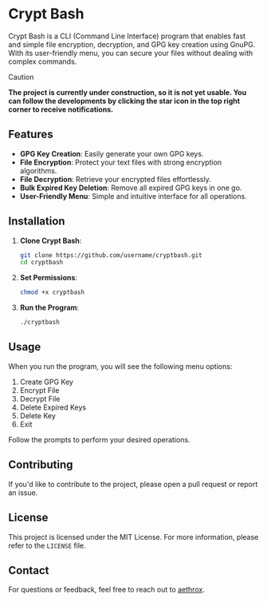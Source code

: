 # Crypt Bash

Crypt Bash is a CLI (Command Line Interface) program that enables fast and simple file encryption, decryption, and GPG key creation using GnuPG. With its user-friendly menu, you can secure your files without dealing with complex commands.

> [!CAUTION]
> **The project is currently under construction, so it is not yet usable. You can follow the developments by clicking the star icon in the top right corner to receive notifications.**

## Features

- **GPG Key Creation**: Easily generate your own GPG keys.
- **File Encryption**: Protect your text files with strong encryption algorithms.
- **File Decryption**: Retrieve your encrypted files effortlessly.
- **Bulk Expired Key Deletion**: Remove all expired GPG keys in one go.
- **User-Friendly Menu**: Simple and intuitive interface for all operations.

## Installation

1. **Clone Crypt Bash**:

   ```bash
   git clone https://github.com/username/cryptbash.git
   cd cryptbash
   ```

2. **Set Permissions**:

   ```bash
   chmod +x cryptbash
   ```

3. **Run the Program**:

   ```bash
   ./cryptbash
   ```

## Usage

When you run the program, you will see the following menu options:

1. Create GPG Key
2. Encrypt File
3. Decrypt File
4. Delete Expired Keys
5. Delete Key
6. Exit

Follow the prompts to perform your desired operations.

## Contributing

If you'd like to contribute to the project, please open a pull request or report an issue.

## License

This project is licensed under the MIT License. For more information, please refer to the `LICENSE` file.

## Contact

For questions or feedback, feel free to reach out to [aethrox](mailto:kaan@aethrx.com).
